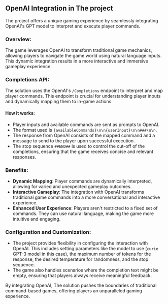 ## OpenAI Integration in The project

The project offers a unique gaming experience by seamlessly integrating OpenAI's GPT model to interpret and execute player commands.

### Overview:
The game leverages OpenAI to transform traditional game mechanics, allowing players to navigate the game world using natural language inputs. This dynamic integration results in a more interactive and immersive gameplay experience.

### Completions API:
The solution uses the OpenAI's `/Completions` endpoint to interpret and map player commands. This endpoint is crucial for understanding player inputs and dynamically mapping them to in-game actions.

#### How it works:
- Player inputs and available commands are sent as prompts to OpenAI.
- The format used is `{availableCommands}\n\n{userInput}\n\n###\n\n`.
- The response from OpenAI consists of the mapped command and a message to send to the player upon successful execution.
- The stop sequence `##END##` is used to control the cut-off of the completions, ensuring that the game receives concise and relevant responses.

### Benefits:
- **Dynamic Mapping**: Player commands are dynamically interpreted, allowing for varied and unexpected gameplay outcomes.
- **Interactive Gameplay**: The integration with OpenAI transforms traditional game commands into a more conversational and interactive experience.
- **Enhanced User Experience**: Players aren't restricted to a fixed set of commands. They can use natural language, making the game more intuitive and engaging.

### Configuration and Customization:
- The project provides flexibility in configuring the interaction with OpenAI. This includes setting parameters like the model to use (`curie` GPT-3 model in this case), the maximum number of tokens for the response, the desired temperature for randomness, and the stop sequence.
- The game also handles scenarios where the completion text might be empty, ensuring that players always receive meaningful feedback.

By integrating OpenAI, The solution pushes the boundaries of traditional command-based games, offering players an unparalleled gaming experience.
